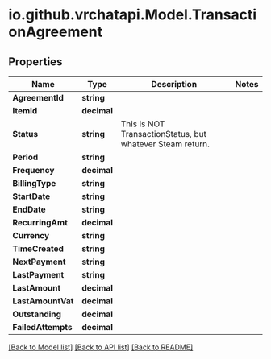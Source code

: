 # io.github.vrchatapi.Model.TransactionAgreement

## Properties

Name | Type | Description | Notes
------------ | ------------- | ------------- | -------------
**AgreementId** | **string** |  | 
**ItemId** | **decimal** |  | 
**Status** | **string** | This is NOT TransactionStatus, but whatever Steam return. | 
**Period** | **string** |  | 
**Frequency** | **decimal** |  | 
**BillingType** | **string** |  | 
**StartDate** | **string** |  | 
**EndDate** | **string** |  | 
**RecurringAmt** | **decimal** |  | 
**Currency** | **string** |  | 
**TimeCreated** | **string** |  | 
**NextPayment** | **string** |  | 
**LastPayment** | **string** |  | 
**LastAmount** | **decimal** |  | 
**LastAmountVat** | **decimal** |  | 
**Outstanding** | **decimal** |  | 
**FailedAttempts** | **decimal** |  | 

[[Back to Model list]](../README.md#documentation-for-models) [[Back to API list]](../README.md#documentation-for-api-endpoints) [[Back to README]](../README.md)


